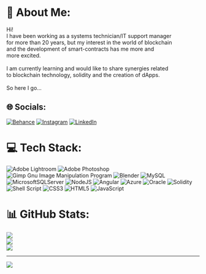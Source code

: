 # 💫 About Me:
Hi!<br>I have been working as a systems technician/IT support manager<br>for more than 20 years, but my interest in the world of blockchain<br>and the development of smart-contracts has me more and<br>more excited.<br><br>I am currently learning and would like to share synergies related<br>to blockchain technology, solidity and the creation of dApps.<br><br>So here I go…


## 🌐 Socials:
[![Behance](https://img.shields.io/badge/Behance-1769ff?logo=behance&logoColor=white)](https://behance.net/ndongo8bdb) [![Instagram](https://img.shields.io/badge/Instagram-%23E4405F.svg?logo=Instagram&logoColor=white)](https://instagram.com/andongob) [![LinkedIn](https://img.shields.io/badge/LinkedIn-%230077B5.svg?logo=linkedin&logoColor=white)](https://linkedin.com/in/andonogb) 

# 💻 Tech Stack:
![Adobe Lightroom](https://img.shields.io/badge/Adobe%20Lightroom-31A8FF.svg?style=flat&logo=Adobe%20Lightroom&logoColor=white) ![Adobe Photoshop](https://img.shields.io/badge/adobephotoshop-%2331A8FF.svg?style=flat&logo=adobephotoshop&logoColor=white) ![Gimp Gnu Image Manipulation Program](https://img.shields.io/badge/Gimp-657D8B?style=flat&logo=gimp&logoColor=FFFFFF) ![Blender](https://img.shields.io/badge/blender-%23F5792A.svg?style=flat&logo=blender&logoColor=white) ![MySQL](https://img.shields.io/badge/mysql-%2300f.svg?style=flat&logo=mysql&logoColor=white) ![MicrosoftSQLServer](https://img.shields.io/badge/Microsoft%20SQL%20Sever-CC2927?style=flat&logo=microsoft%20sql%20server&logoColor=white) ![NodeJS](https://img.shields.io/badge/node.js-6DA55F?style=flat&logo=node.js&logoColor=white) ![Angular](https://img.shields.io/badge/angular-%23DD0031.svg?style=flat&logo=angular&logoColor=white) ![Azure](https://img.shields.io/badge/azure-%230072C6.svg?style=flat&logo=azure-devops&logoColor=white) ![Oracle](https://img.shields.io/badge/Oracle-F80000?style=flat&logo=oracle&logoColor=white) ![Solidity](https://img.shields.io/badge/Solidity-%23363636.svg?style=flat&logo=solidity&logoColor=white) ![Shell Script](https://img.shields.io/badge/shell_script-%23121011.svg?style=flat&logo=gnu-bash&logoColor=white) ![CSS3](https://img.shields.io/badge/css3-%231572B6.svg?style=flat&logo=css3&logoColor=white) ![HTML5](https://img.shields.io/badge/html5-%23E34F26.svg?style=flat&logo=html5&logoColor=white) ![JavaScript](https://img.shields.io/badge/javascript-%23323330.svg?style=flat&logo=javascript&logoColor=%23F7DF1E)
# 📊 GitHub Stats:
![](https://github-readme-stats.vercel.app/api?username=andongob&theme=calm&hide_border=false&include_all_commits=false&count_private=false)<br/>
![](https://github-readme-streak-stats.herokuapp.com/?user=andongob&theme=calm&hide_border=false)<br/>
![](https://github-readme-stats.vercel.app/api/top-langs/?username=andongob&theme=calm&hide_border=false&include_all_commits=false&count_private=false&layout=compact)

---
[![](https://visitcount.itsvg.in/api?id=andongob&icon=0&color=0)](https://visitcount.itsvg.in)

<!-- Proudly created with GPRM ( https://gprm.itsvg.in ) -->